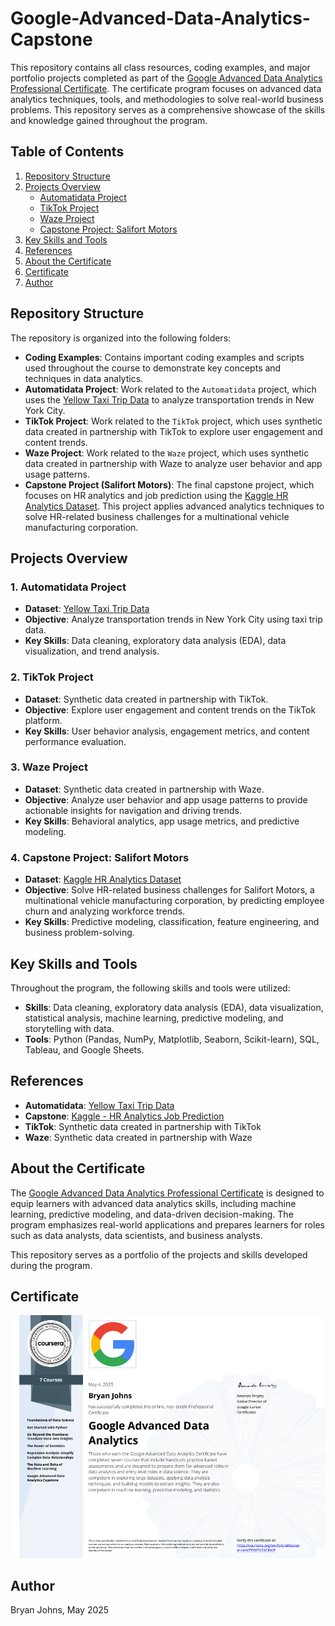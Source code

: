 # Google-Advanced-Data-Analytics-Capstone

This repository contains all class resources, coding examples, and major portfolio projects completed as part of the [Google Advanced Data Analytics Professional Certificate](https://www.coursera.org/professional-certificates/google-advanced-data-analytics). The certificate program focuses on advanced data analytics techniques, tools, and methodologies to solve real-world business problems. This repository serves as a comprehensive showcase of the skills and knowledge gained throughout the program.

## Table of Contents
1. [Repository Structure](#repository-structure)
2. [Projects Overview](#projects-overview)
   - [Automatidata Project](#1-automatidata-project)
   - [TikTok Project](#2-tiktok-project)
   - [Waze Project](#3-waze-project)
   - [Capstone Project: Salifort Motors](#4-capstone-project-salifort-motors)
3. [Key Skills and Tools](#key-skills-and-tools)
4. [References](#references)
5. [About the Certificate](#about-the-certificate)
6. [Certificate](#certificate)
7. [Author](#author)

## Repository Structure

The repository is organized into the following folders:

- **Coding Examples**: Contains important coding examples and scripts used throughout the course to demonstrate key concepts and techniques in data analytics.
- **Automatidata Project**: Work related to the `Automatidata` project, which uses the [Yellow Taxi Trip Data](https://data.cityofnewyork.us/Transportation/2017-Yellow-Taxi-Trip-Data/biws-g3hs/about_data) to analyze transportation trends in New York City.
- **TikTok Project**: Work related to the `TikTok` project, which uses synthetic data created in partnership with TikTok to explore user engagement and content trends.
- **Waze Project**: Work related to the `Waze` project, which uses synthetic data created in partnership with Waze to analyze user behavior and app usage patterns.
- **Capstone Project (Salifort Motors)**: The final capstone project, which focuses on HR analytics and job prediction using the [Kaggle HR Analytics Dataset](https://www.kaggle.com/datasets/mfaisalqureshi/hr-analytics-and-job-prediction). This project applies advanced analytics techniques to solve HR-related business challenges for a multinational vehicle manufacturing corporation.

## Projects Overview

### 1. **Automatidata Project**
- **Dataset**: [Yellow Taxi Trip Data](https://data.cityofnewyork.us/Transportation/2017-Yellow-Taxi-Trip-Data/biws-g3hs/about_data)
- **Objective**: Analyze transportation trends in New York City using taxi trip data.
- **Key Skills**: Data cleaning, exploratory data analysis (EDA), data visualization, and trend analysis.

### 2. **TikTok Project**
- **Dataset**: Synthetic data created in partnership with TikTok.
- **Objective**: Explore user engagement and content trends on the TikTok platform.
- **Key Skills**: User behavior analysis, engagement metrics, and content performance evaluation.

### 3. **Waze Project**
- **Dataset**: Synthetic data created in partnership with Waze.
- **Objective**: Analyze user behavior and app usage patterns to provide actionable insights for navigation and driving trends.
- **Key Skills**: Behavioral analytics, app usage metrics, and predictive modeling.

### 4. **Capstone Project: Salifort Motors**
- **Dataset**: [Kaggle HR Analytics Dataset](https://www.kaggle.com/datasets/mfaisalqureshi/hr-analytics-and-job-prediction)
- **Objective**: Solve HR-related business challenges for Salifort Motors, a multinational vehicle manufacturing corporation, by predicting employee churn and analyzing workforce trends.
- **Key Skills**: Predictive modeling, classification, feature engineering, and business problem-solving.

## Key Skills and Tools

Throughout the program, the following skills and tools were utilized:

- **Skills**: Data cleaning, exploratory data analysis (EDA), data visualization, statistical analysis, machine learning, predictive modeling, and storytelling with data.
- **Tools**: Python (Pandas, NumPy, Matplotlib, Seaborn, Scikit-learn), SQL, Tableau, and Google Sheets.

## References

- **Automatidata**: [Yellow Taxi Trip Data](https://data.cityofnewyork.us/Transportation/2017-Yellow-Taxi-Trip-Data/biws-g3hs/about_data)
- **Capstone**: [Kaggle - HR Analytics Job Prediction](https://www.kaggle.com/datasets/mfaisalqureshi/hr-analytics-and-job-prediction)
- **TikTok**: Synthetic data created in partnership with TikTok
- **Waze**: Synthetic data created in partnership with Waze

## About the Certificate

The [Google Advanced Data Analytics Professional Certificate](https://www.coursera.org/professional-certificates/google-advanced-data-analytics) is designed to equip learners with advanced data analytics skills, including machine learning, predictive modeling, and data-driven decision-making. The program emphasizes real-world applications and prepares learners for roles such as data analysts, data scientists, and business analysts.

This repository serves as a portfolio of the projects and skills developed during the program.

## Certificate

![Google Advanced Data Analytics Professional Certificate](./images/google_advanced_data_analytics_certificate.png)

## Author

Bryan Johns, May 2025
